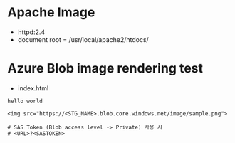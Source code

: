 # Apache Image
- httpd:2.4
- document root = /usr/local/apache2/htdocs/

# Azure Blob image rendering test
- index.html
```
hello world

<img src="https://<STG_NAME>.blob.core.windows.net/image/sample.png">

# SAS Token (Blob access level -> Private) 사용 시
# <URL>?<SASTOKEN> 
```